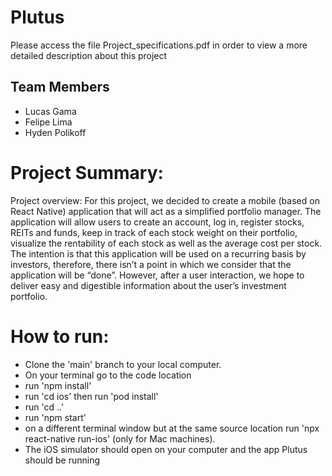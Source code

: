# Plutus
Please access the file Project_specifications.pdf in order to view a more detailed description about this project 

## Team Members
- Lucas Gama
- Felipe Lima
- Hyden Polikoff

# Project Summary:
Project overview: For this project, we decided to create a mobile (based on React Native) application that will act as a simplified portfolio manager. The application will allow users to create an account, log in, register stocks, REITs and funds, keep in track of each stock weight on their portfolio, visualize the rentability of each stock as well as the average cost per stock. The intention is that this application will be used on a recurring basis by investors, therefore, there isn’t a point in which we consider that the application will be “done”. However, after a user interaction, we hope to deliver easy and digestible information about the user’s investment portfolio.

# How to run:
- Clone the 'main' branch to your local computer.
- On your terminal go to the code location
- run 'npm install'
- run 'cd ios' then run 'pod install'
- run 'cd ..'
- run 'npm start'
- on a different terminal window but at the same source location run 'npx react-native run-ios' (only for Mac machines).
- The iOS simulator should open on your computer and the app Plutus should be running

